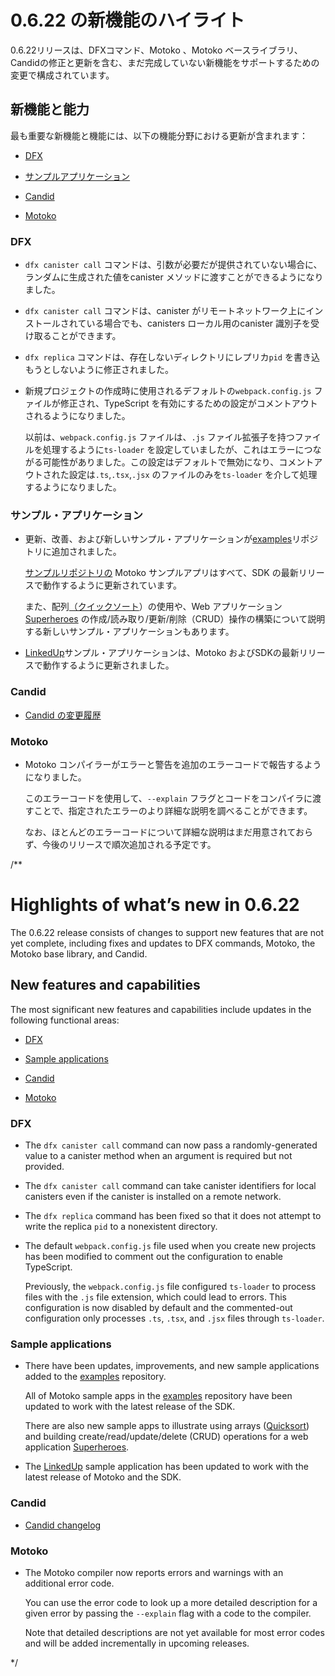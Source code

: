 # 0.6.22 の新機能のハイライト

0.6.22リリースは、DFXコマンド、Motoko 、Motoko ベースライブラリ、Candidの修正と更新を含む、まだ完成していない新機能をサポートするための変更で構成されています。

## 新機能と能力

最も重要な新機能と機能には、以下の機能分野における更新が含まれます：

- [DFX](#_dfx)

- [サンプルアプリケーション](#Apps)

- [Candid](#_candid)

- [Motoko](#_motoko)

### DFX

- `dfx canister call` コマンドは、引数が必要だが提供されていない場合に、ランダムに生成された値をcanister メソッドに渡すことができるようになりました。

- `dfx canister call` コマンドは、canister がリモートネットワーク上にインストールされている場合でも、canisters ローカル用のcanister 識別子を受け取ることができます。

- `dfx replica` コマンドは、存在しないディレクトリにレプリカ`pid` を書き込もうとしないように修正されました。

- 新規プロジェクトの作成時に使用されるデフォルトの`webpack.config.js` ファイルが修正され、TypeScript を有効にするための設定がコメントアウトされるようになりました。
  
  以前は、`webpack.config.js` ファイルは、`.js` ファイル拡張子を持つファイルを処理するように`ts-loader` を設定していましたが、これはエラーにつながる可能性がありました。この設定はデフォルトで無効になり、コメントアウトされた設定は`.ts`,`.tsx`,`.jsx` のファイルのみを`ts-loader` を介して処理するようになりました。

### サンプル・アプリケーション

- 更新、改善、および新しいサンプル・アプリケーションが[examples](https://github.com/dfinity/examples/tree/master/motoko)リポジトリに追加されました。
  
  [サンプルリポジトリの](https://github.com/dfinity/examples/tree/master/motoko) Motoko サンプルアプリはすべて、SDK の最新リリースで動作するように更新されています。
  
  また、配列[（クイックソート](https://github.com/dfinity/examples/tree/master/motoko/quicksort)）の使用や、Web アプリケーション[Superheroes](https://github.com/dfinity/examples/tree/master/motoko/superheroes) の作成/読み取り/更新/削除（CRUD）操作の構築について説明する新しいサンプル・アプリケーションもあります。

- [LinkedUp](https://github.com/dfinity/linkedup)サンプル・アプリケーションは、Motoko およびSDKの最新リリースで動作するように更新されました。

### Candid

- [Candid の変更履歴](https://github.com/dfinity/candid/blob/master/Changelog.md)

### Motoko

- Motoko コンパイラーがエラーと警告を追加のエラーコードで報告するようになりました。
  
  このエラーコードを使用して、`--explain` フラグとコードをコンパイラに渡すことで、指定されたエラーのより詳細な説明を調べることができます。
  
  なお、ほとんどのエラーコードについて詳細な説明はまだ用意されておらず、今後のリリースで順次追加される予定です。

/**
# Highlights of what’s new in 0.6.22

The 0.6.22 release consists of changes to support new features that are not yet complete, including fixes and updates to DFX commands, Motoko, the Motoko base library, and Candid.

## New features and capabilities

The most significant new features and capabilities include updates in the following functional areas:

-   [DFX](#_dfx)

-   [Sample applications](#Apps)

-   [Candid](#_candid)

-   [Motoko](#_motoko)

### DFX

-   The `dfx canister call` command can now pass a randomly-generated value to a canister method when an argument is required but not provided.

-   The `dfx canister call` command can take canister identifiers for local canisters even if the canister is installed on a remote network.

-   The `dfx replica` command has been fixed so that it does not attempt to write the replica `pid` to a nonexistent directory.

-   The default `webpack.config.js` file used when you create new projects has been modified to comment out the configuration to enable TypeScript.

    Previously, the `webpack.config.js` file configured `ts-loader` to process files with the `.js` file extension, which could lead to errors. This configuration is now disabled by default and the commented-out configuration only processes `.ts`, `.tsx`, and `.jsx` files through `ts-loader`.

### Sample applications

-   There have been updates, improvements, and new sample applications added to the [examples](https://github.com/dfinity/examples/tree/master/motoko) repository.

    All of Motoko sample apps in the [examples](https://github.com/dfinity/examples/tree/master/motoko) repository have been updated to work with the latest release of the SDK.

    There are also new sample apps to illustrate using arrays ([Quicksort](https://github.com/dfinity/examples/tree/master/motoko/quicksort)) and building create/read/update/delete (CRUD) operations for a web application [Superheroes](https://github.com/dfinity/examples/tree/master/motoko/superheroes).

-   The [LinkedUp](https://github.com/dfinity/linkedup) sample application has been updated to work with the latest release of Motoko and the SDK.

### Candid

-   [Candid changelog](https://github.com/dfinity/candid/blob/master/Changelog.md)

### Motoko

-   The Motoko compiler now reports errors and warnings with an additional error code.

    You can use the error code to look up a more detailed description for a given error by passing the `--explain` flag with a code to the compiler.

    Note that detailed descriptions are not yet available for most error codes and will be added incrementally in upcoming releases.

*/